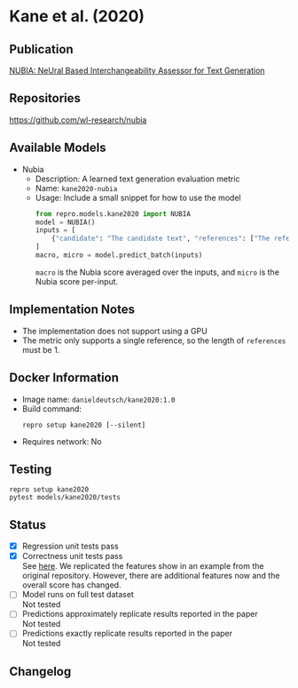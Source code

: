 # Kane et al. (2020)

## Publication
[NUBIA: NeUral Based Interchangeability Assessor for Text Generation](https://arxiv.org/abs/2004.14667)

## Repositories
https://github.com/wl-research/nubia

## Available Models
- Nubia
  - Description: A learned text generation evaluation metric
  - Name: `kane2020-nubia`
  - Usage: Include a small snippet for how to use the model
    ```python
    from repro.models.kane2020 import NUBIA
    model = NUBIA()
    inputs = [
        {"candidate": "The candidate text", "references": ["The reference text"]}
    ]
    macro, micro = model.predict_batch(inputs)
    ```
    `macro` is the Nubia score averaged over the inputs, and `micro` is the Nubia score per-input.
    
## Implementation Notes
- The implementation does not support using a GPU
- The metric only supports a single reference, so the length of `references` must be 1.
    
## Docker Information
- Image name: `danieldeutsch/kane2020:1.0`
- Build command:
  ```shell script
  repro setup kane2020 [--silent]
  ```
- Requires network: No
  
## Testing
```shell script
repro setup kane2020
pytest models/kane2020/tests
```

## Status
- [x] Regression unit tests pass   
- [x] Correctness unit tests pass  
See [here](https://github.com/danieldeutsch/repro/actions/runs/1114138576).
We replicated the features show in an example from the original repository.
However, there are additional features now and the overall score has changed.
- [ ] Model runs on full test dataset  
Not tested
- [ ] Predictions approximately replicate results reported in the paper  
Not tested
- [ ] Predictions exactly replicate results reported in the paper  
Not tested

## Changelog
